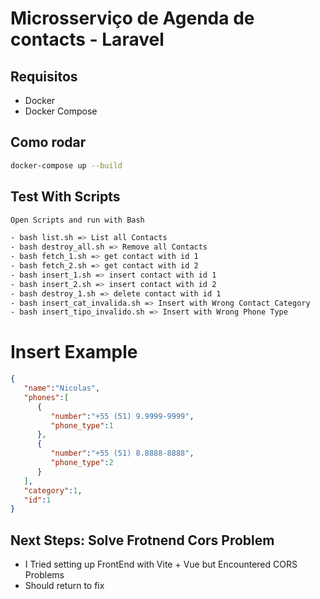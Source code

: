 # Microsserviço de Agenda de contacts - Laravel

## Requisitos
- Docker
- Docker Compose

## Como rodar
```bash
docker-compose up --build
```

## Test With Scripts
```bash
Open Scripts and run with Bash

- bash list.sh => List all Contacts
- bash destroy_all.sh => Remove all Contacts
- bash fetch_1.sh => get contact with id 1
- bash fetch_2.sh => get contact with id 2
- bash insert_1.sh => insert contact with id 1
- bash insert_2.sh => insert contact with id 2
- bash destroy_1.sh => delete contact with id 1
- bash insert_cat_invalida.sh => Insert with Wrong Contact Category
- bash insert_tipo_invalido.sh => Insert with Wrong Phone Type
```
# Insert Example

```json
{
   "name":"Nicolas",
   "phones":[
      {
         "number":"+55 (51) 9.9999-9999",
         "phone_type":1
      },
      {
         "number":"+55 (51) 8.8888-8888",
         "phone_type":2
      }
   ],
   "category":1,
   "id":1
}
```


## Next Steps: Solve Frotnend Cors Problem
- I Tried setting up FrontEnd with Vite + Vue but Encountered CORS Problems
- Should return to fix
